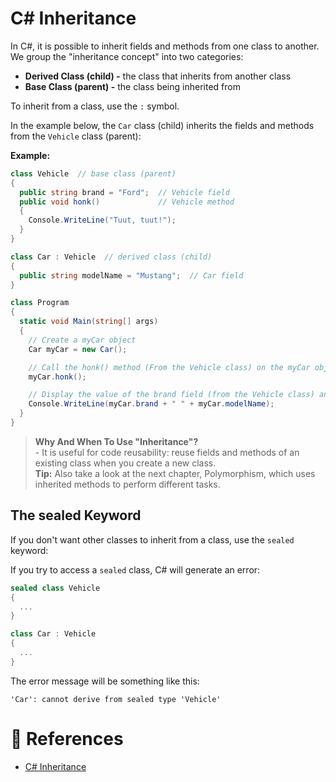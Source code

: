 # C# Inheritance

In C#, it is possible to inherit fields and methods from one class to another. We group the "inheritance concept" into two categories:

- **Derived Class (child) -** the class that inherits from another class
- **Base Class (parent) -** the class being inherited from

To inherit from a class, use the `:` symbol.

In the example below, the `Car` class (child) inherits the fields and methods from the `Vehicle` class (parent):

**Example:**

```cs
class Vehicle  // base class (parent)
{
  public string brand = "Ford";  // Vehicle field
  public void honk()             // Vehicle method
  {
    Console.WriteLine("Tuut, tuut!");
  }
}

class Car : Vehicle  // derived class (child)
{
  public string modelName = "Mustang";  // Car field
}

class Program
{
  static void Main(string[] args)
  {
    // Create a myCar object
    Car myCar = new Car();

    // Call the honk() method (From the Vehicle class) on the myCar object
    myCar.honk();

    // Display the value of the brand field (from the Vehicle class) and the value of the modelName from the Car class
    Console.WriteLine(myCar.brand + " " + myCar.modelName);
  }
}
```

> **Why And When To Use "Inheritance"?**
> <br>- It is useful for code reusability: reuse fields and methods of an existing class when you create a new class.
> <br>**Tip:** Also take a look at the next chapter, Polymorphism, which uses inherited methods to perform different tasks.

## The sealed Keyword

If you don't want other classes to inherit from a class, use the `sealed` keyword:

If you try to access a `sealed` class, C# will generate an error:

```cs
sealed class Vehicle
{
  ...
}

class Car : Vehicle
{
  ...
}
```

The error message will be something like this:

```
'Car': cannot derive from sealed type 'Vehicle'
```

# 📜 References

- [C# Inheritance](https://www.w3schools.com/cs/cs_inheritance.php)
